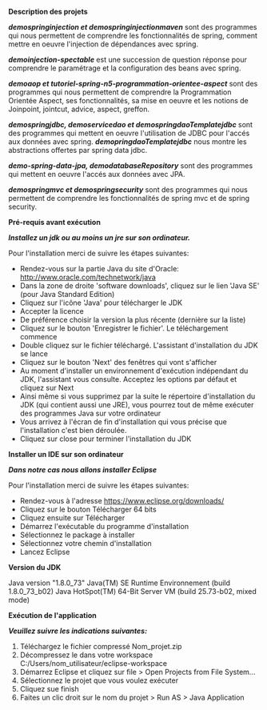__Description des projets__

__*demospringinjection et demospringinjectionmaven*__ sont des programmes qui nous permettent de comprendre les fonctionnalités de spring, comment mettre en oeuvre l'injection de dépendances avec spring.

__*demoinjection-spectable*__ est une succession de question réponse pour comprendre le paramétrage et la configuration des beans avec spring.

__*demoaop et tutoriel-spring-n5-programmation-orientee-aspect*__ sont des programmes qui nous permettent de comprendre la Programmation Orientée Aspect, ses fonctionnalités, sa mise en oeuvre et les notions de Joinpoint, jointcut, advice, aspect, greffon.

__*demospringjdbc, demoservicedao et demospringdaoTemplatejdbc*__ sont des programmes qui mettent en oeuvre l'utilisation de JDBC pour l'accés aux données avec spring. __*demopringdaoTemplatejdbc*__ nous montre les abstractions offertes par spring data jdbc.

__*demo-spring-data-jpa, demodatabaseRepository*__ sont des programmes qui mettent en oeuvre l'accés aux données avec JPA.

__*demospringmvc et demospringsecurity*__ sont des programmes qui nous permettent de comprendre les fonctionnalités de spring mvc et de spring security.  

__Pré-requis avant exécution__

__*Installez un jdk ou au moins un jre sur son ordinateur.*__

Pour l'installation merci de suivre les étapes suivantes:
* Rendez-vous sur la partie Java du site d'Oracle: http://www.oracle.com/technetwork/java
* Dans la zone de droite 'software downloads', cliquez sur le lien 'Java SE' (pour Java Standard Edition)
* Cliquez sur l'icône 'Java' pour télécharger le JDK
* Accepter la licence
* De préférence choisir la version la plus récente (dernière sur la liste)
* Cliquez sur le bouton 'Enregistrer le fichier'. Le téléchargement commence
* Double cliquez sur le fichier téléchargé. L'assistant d'installation du JDK se lance
* Cliquez sur le bouton 'Next' des fenêtres qui vont s'afficher
* Au moment d'installer un environnement d'exécution indépendant du JDK, l'assistant vous consulte. Acceptez les options par défaut et cliquez sur Next
* Ainsi même si vous supprimez par la suite le répertoire d'installation du JDK (qui contient aussi une JRE), vous pourrez tout de même exécuter des programmes Java sur votre ordinateur
* Vous arrivez à l'écran de fin d'installation qui vous précise que l'installation c'est bien déroulée.
* Cliquez sur close pour terminer l'installation du JDK

__Installer un IDE sur son ordinateur__
 
__*Dans notre cas nous allons installer Eclipse*__

Pour l'installation merci de suivre les étapes suivantes:
* Rendez-vous à l'adresse https://www.eclipse.org/downloads/
* Cliquez sur le bouton Télécharger 64 bits
* Cliquez ensuite sur Télécharger
* Démarrez l'exécutable du programme d'installation
* Sélectionnez le package à installer
* Sélectionnez votre chemin d'installation
* Lancez Eclipse 

__Version du JDK__

Java version "1.8.0_73"  Java(TM) SE Runtime Environnement (build 1.8.0_73_b02)  Java HotSpot(TM) 64-Bit Server VM (build 25.73-b02, mixed mode)

__Exécution de l'application__

__*Veuillez suivre les indications suivantes:*__
1. Téléchargez le fichier compressé Nom_projet.zip
2. Décompressez le dans votre workspace C:/Users/nom_utilisateur/eclipse-workspace
3. Démarrez Eclipse et cliquez sur file > Open Projects from File System...
4. Sélectionnez le projet que vous voulez exécuter
5. Cliquez sue finish
6. Faites un clic droit sur le nom du projet > Run AS > Java Application
